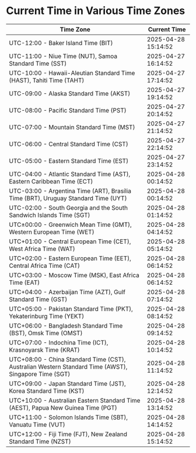 # Current Time in Various Time Zones

| Time Zone | Current Time |
|-----------|--------------|
| UTC-12:00 - Baker Island Time (BIT) | 2025-04-28 15:14:52 |
| UTC-11:00 - Niue Time (NUT), Samoa Standard Time (SST) | 2025-04-27 16:14:52 |
| UTC-10:00 - Hawaii-Aleutian Standard Time (HAST), Tahiti Time (TAHT) | 2025-04-27 17:14:52 |
| UTC-09:00 - Alaska Standard Time (AKST) | 2025-04-27 19:14:52 |
| UTC-08:00 - Pacific Standard Time (PST) | 2025-04-27 20:14:52 |
| UTC-07:00 - Mountain Standard Time (MST) | 2025-04-27 21:14:52 |
| UTC-06:00 - Central Standard Time (CST) | 2025-04-27 22:14:52 |
| UTC-05:00 - Eastern Standard Time (EST) | 2025-04-27 23:14:52 |
| UTC-04:00 - Atlantic Standard Time (AST), Eastern Caribbean Time (ECT) | 2025-04-28 00:14:52 |
| UTC-03:00 - Argentina Time (ART), Brasília Time (BRT), Uruguay Standard Time (UYT) | 2025-04-28 00:14:52 |
| UTC-02:00 - South Georgia and the South Sandwich Islands Time (SGT) | 2025-04-28 01:14:52 |
| UTC±00:00 - Greenwich Mean Time (GMT), Western European Time (WET) | 2025-04-28 04:14:52 |
| UTC+01:00 - Central European Time (CET), West Africa Time (WAT) | 2025-04-28 05:14:52 |
| UTC+02:00 - Eastern European Time (EET), Central Africa Time (CAT) | 2025-04-28 06:14:52 |
| UTC+03:00 - Moscow Time (MSK), East Africa Time (EAT) | 2025-04-28 06:14:52 |
| UTC+04:00 - Azerbaijan Time (AZT), Gulf Standard Time (GST) | 2025-04-28 07:14:52 |
| UTC+05:00 - Pakistan Standard Time (PKT), Yekaterinburg Time (YEKT) | 2025-04-28 08:14:52 |
| UTC+06:00 - Bangladesh Standard Time (BST), Omsk Time (OMST) | 2025-04-28 09:14:52 |
| UTC+07:00 - Indochina Time (ICT), Krasnoyarsk Time (KRAT) | 2025-04-28 10:14:52 |
| UTC+08:00 - China Standard Time (CST), Australian Western Standard Time (AWST), Singapore Time (SGT) | 2025-04-28 11:14:52 |
| UTC+09:00 - Japan Standard Time (JST), Korea Standard Time (KST) | 2025-04-28 12:14:52 |
| UTC+10:00 - Australian Eastern Standard Time (AEST), Papua New Guinea Time (PGT) | 2025-04-28 13:14:52 |
| UTC+11:00 - Solomon Islands Time (SBT), Vanuatu Time (VUT) | 2025-04-28 14:14:52 |
| UTC+12:00 - Fiji Time (FJT), New Zealand Standard Time (NZST) | 2025-04-28 15:14:52 |
